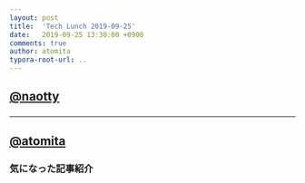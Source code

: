 ```yaml
---
layout: post
title:  'Tech Lunch 2019-09-25'
date:   2019-09-25 13:30:00 +0900
comments: true
author: atomita
typora-root-url: ..
---
```


## [@naotty](https://github.com/naotty)

### 


----

## [@atomita](https://github.com/atomita)

### 気になった記事紹介
